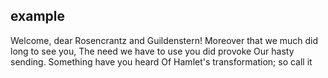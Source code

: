 ## example

Welcome, dear Rosencrantz and Guildenstern!
Moreover that we much did long to see you,
The need we have to use you did provoke
Our hasty sending. Something have you heard
Of Hamlet's transformation; so call it

